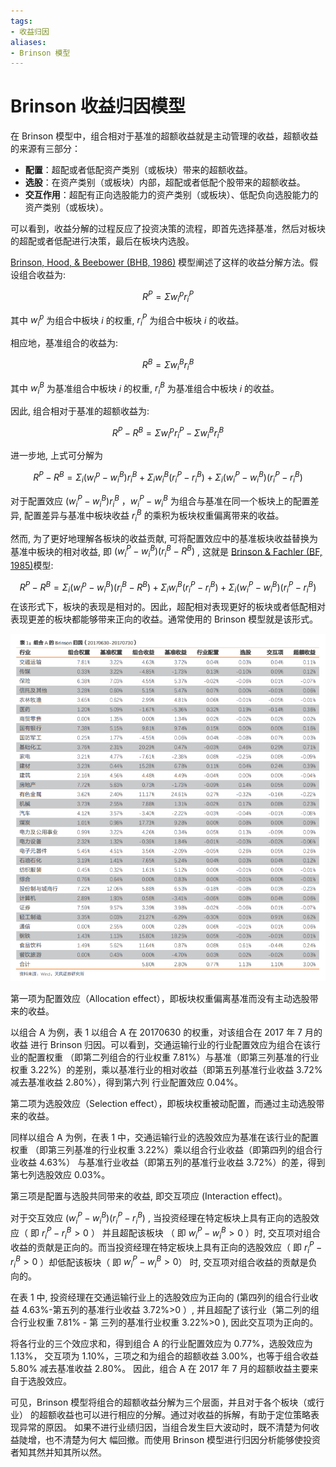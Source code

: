```yaml
---
tags:
- 收益归因
aliases:
- Brinson 模型
---
```


# Brinson 收益归因模型

在 Brinson 模型中，组合相对于基准的超额收益就是主动管理的收益，超额收益的来源有三部分：

- **配置**：超配或者低配资产类别（或板块）带来的超额收益。
- **选股**：在资产类别（或板块）内部，超配或者低配个股带来的超额收益。
- **交互作用**：超配有正向选股能力的资产类别（或板块）、低配负向选股能力的资产类别（或板块）。

可以看到，收益分解的过程反应了投资决策的流程，即首先选择基准，然后对板块的超配或者低配进行决策，最后在板块内选股。

[Brinson, Hood, & Beebower (BHB, 1986)](../论文/brinson1986.pdf) 模型阐述了这样的收益分解方法。假设组合收益为:

$$R^{P}=\Sigma w_{i}^{p} r_{i}^{P}$$

其中 $w_{i}^{p}$ 为组合中板块 $i$ 的权重, $r_{i}^{P}$ 为组合中板块 $i$ 的收益。

相应地，基准组合的收益为:

$$R^{B}=\Sigma w_{i}^{B} r_{i}^{B}$$

其中 $w_{i}^{B}$ 为基准组合中板块 $i$ 的权重,  $r_{i}^{B}$ 为基准组合中板块 $i$ 的收益。

因此, 组合相对于基准的超额收益为:

$$R^{P}-R^{B}=\Sigma w_{i}^{p} r_{i}^{P}-\Sigma w_{i}^{B} r_{i}^{B}$$

进一步地, 上式可分解为

$$R^{P}-R^{B}=\Sigma_{i}\left(w_{i}^{p}-w_{i}^{B}\right) r_{i}^{B}+\Sigma_{i} w_{i}^{B}\left(r_{i}^{P}-r_{i}^{B}\right)+\Sigma_{i}\left(w_{i}^{P}-w_{i}^{B}\right)\left(r_{i}^{P}-r_{i}^{B}\right)$$

对于配置效应 $\left(w_{i}^{P}-w_{i}^{B}\right) r_{i}^{B}$ ，$w_{i}^{P}-w_{i}^{B}$ 为组合与基准在同一个板块上的配置差异, 配置差异与基准中板块收益 $r_{i}^{B}$ 的乘积为板块权重偏离带来的收益。

然而, 为了更好地理解各板块的收益贡献, 可将配置效应中的基准板块收益替换为基准中板块的相对收益, 即 $\left(w_{i}^{P}-w_{i}^{B}\right)\left(r_{i}^{B}-R^{B}\right)$ , 这就是 [Brinson & Fachler  (BF, 1985)](../论文/brinson1985.pdf)模型:

$$R^{P}-R^{B}=\Sigma_{i}\left(w_{i}^{p}-w_{i}^{B}\right)\left(r_{i}^{B}-R^{B}\right)+\Sigma_{i} w_{i}^{B}\left(r_{i}^{P}-r_{i}^{B}\right)+\Sigma_{i}\left(w_{i}^{P}-w_{i}^{B}\right)\left(r_{i}^{P}-r_{i}^{B}\right)$$
在该形式下，板块的表现是相对的。因此，超配相对表现更好的板块或者低配相对表现更差的板块都能够带来正向的收益。通常使用的 Brinson 模型就是该形式。 

![](../附件/微信截图_20220301102459.png)

第一项为配置效应（Allocation effect），即板块权重偏离基准而没有主动选股带来的收益。 

以组合 A 为例，表 1 以组合 A 在 20170630 的权重，对该组合在 2017 年 7 月的收益 进行 Brinson 归因。可以看到，交通运输行业的行业配置效应为组合在该行业的配置权重 （即第二列组合的行业权重 7.81%）与基准（即第三列基准的行业权重 3.22%）的差别，乘以基准行业的相对收益（即第五列基准行业收益 3.72% 减去基准收益 2.80%），得到第六列 行业配置效应 0.04%。 

第二项为选股效应（Selection effect），即板块权重被动配置，而通过主动选股带来的收益。 

同样以组合 A 为例，在表 1 中，交通运输行业的选股效应为基准在该行业的配置权重 （即第三列基准的行业权重 3.22%）乘以组合行业收益（即第四列的组合行业收益 4.63%） 与基准行业收益（即第五列的基准行业收益 3.72%）的差，得到第七列选股效应 0.03%。

第三项是配置与选股共同带来的收益, 即交互项应 (Interaction effect)。

对于交互效应 $\left(w_{i}^{P}-w_{i}^{B}\right)\left(r_{i}^{P}-r_{i}^{B}\right)$ , 当投资经理在特定板块上具有正向的选股效应（ 即 $r_{i}^{P}-r_{i}^{B}>0$ ） 并且超配该板块 （ 即 $w_{i}^{P}-w_{i}^{B}>0$ ）时, 交互项对组合收益的贡献是正向的。而当投资经理在特定板块上具有正向的选股效应（ 即 $r_{i}^{P}-r_{i}^{B}>0$ ）却低配该板块（ 即 $w_{i}^{P}-w_{i}^{B}>0$） 时, 交互项对组合收益的贡献是负向的。

在表 1 中, 投资经理在交通运输行业上的选股效应为正向的 (第四列的组合行业收益 4.63%-第五列的基准行业收益 3.72%>0  ）, 并且超配了该行业（第二列的组合行业权重 7.81% - 第 三列的基准行业权重 3.22%>0  ), 因此交互项为正向的。

将各行业的三个效应求和，得到组合 A 的行业配置效应为 0.77%，选股效应为 1.13%， 交互项为 1.10%，三项之和为组合的超额收益 3.00%，也等于组合收益 5.80% 减去基准收益 2.80%。 因此，组合 A 在 2017 年 7 月的超额收益主要来自于选股效应。

可见，Brinson 模型将组合的超额收益分解为三个层面，并且对于各个板块（或行业） 的超额收益也可以进行相应的分解。通过对收益的拆解，有助于定位策略表现异常的原因。 如果不进行业绩归因，当组合发生巨大波动时，既不清楚为何收益陡增，也不清楚为何大 幅回撤。而使用 Brinson 模型进行归因分析能够使投资者知其然并知其所以然。
